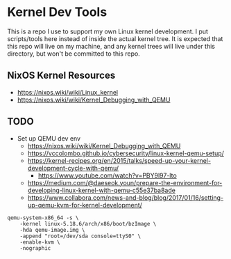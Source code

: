 # Kernel Dev Tools

This is a repo I use to support my own Linux kernel development. I put
scripts/tools here instead of inside the actual kernel tree. It is expected that
this repo will live on my machine, and any kernel trees will live under this
directory, but won't be committed to this repo.

## NixOS Kernel Resources

- https://nixos.wiki/wiki/Linux_kernel
- https://nixos.wiki/wiki/Kernel_Debugging_with_QEMU

## TODO

- Set up QEMU dev env
  - https://nixos.wiki/wiki/Kernel_Debugging_with_QEMU
  - https://vccolombo.github.io/cybersecurity/linux-kernel-qemu-setup/
  - https://kernel-recipes.org/en/2015/talks/speed-up-your-kernel-development-cycle-with-qemu/
    - https://www.youtube.com/watch?v=PBY9l97-lto
  - https://medium.com/@daeseok.youn/prepare-the-environment-for-developing-linux-kernel-with-qemu-c55e37ba8ade
  - https://www.collabora.com/news-and-blog/blog/2017/01/16/setting-up-qemu-kvm-for-kernel-development/

```
qemu-system-x86_64 -s \
    -kernel linux-5.18.6/arch/x86/boot/bzImage \
    -hda qemu-image.img \
    -append "root=/dev/sda console=ttyS0" \
    -enable-kvm \
    -nographic
```
